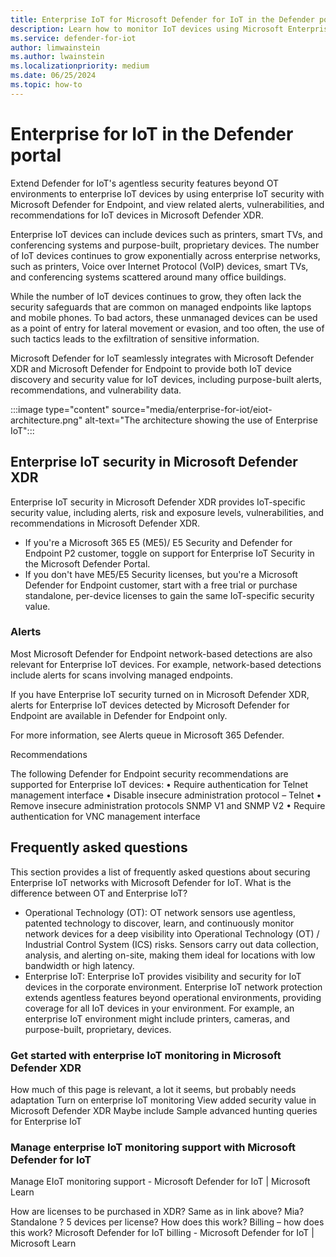 ```yaml
---
title: Enterprise IoT for Microsoft Defender for IoT in the Defender portal
description: Learn how to monitor IoT devices using Microsoft Enterprise Defender for IoT in the Microsoft Defender portal.
ms.service: defender-for-iot
author: limwainstein
ms.author: lwainstein
ms.localizationpriority: medium
ms.date: 06/25/2024
ms.topic: how-to
---
```


# Enterprise for IoT in the Defender portal

Extend Defender for IoT's agentless security features beyond OT environments to enterprise IoT devices by using enterprise IoT security with Microsoft Defender for Endpoint, and view related alerts, vulnerabilities, and recommendations for IoT devices in Microsoft Defender XDR.

Enterprise IoT devices can include devices such as printers, smart TVs, and conferencing systems and purpose-built, proprietary devices.
The number of IoT devices continues to grow exponentially across enterprise networks, such as printers, Voice over Internet Protocol (VoIP) devices, smart TVs, and conferencing systems scattered around many office buildings.

While the number of IoT devices continues to grow, they often lack the security safeguards that are common on managed endpoints like laptops and mobile phones. To bad actors, these unmanaged devices can be used as a point of entry for lateral movement or evasion, and too often, the use of such tactics leads to the exfiltration of sensitive information.

Microsoft Defender for IoT seamlessly integrates with Microsoft Defender XDR and Microsoft Defender for Endpoint to provide both IoT device discovery and security value for IoT devices, including purpose-built alerts, recommendations, and vulnerability data.
<!-- I dont know if this is still appropriate? -->
:::image type="content" source="media/enterprise-for-iot/eiot-architecture.png" alt-text="The architecture showing the use of Enterprise IoT":::

## Enterprise IoT security in Microsoft Defender XDR

Enterprise IoT security in Microsoft Defender XDR provides IoT-specific security value, including alerts, risk and exposure levels, vulnerabilities, and recommendations in Microsoft Defender XDR.

- If you're a Microsoft 365 E5 (ME5)/ E5 Security and Defender for Endpoint P2 customer, toggle on support for Enterprise IoT Security in the Microsoft Defender Portal.
- If you don't have ME5/E5 Security licenses, but you're a Microsoft Defender for Endpoint customer, start with a free trial or purchase standalone, per-device licenses to gain the same IoT-specific security value.

### Alerts

Most Microsoft Defender for Endpoint network-based detections are also relevant for Enterprise IoT devices. For example, network-based detections include alerts for scans involving managed endpoints.

If you have Enterprise IoT security turned on in Microsoft Defender XDR, alerts for Enterprise IoT devices detected by Microsoft Defender for Endpoint are available in Defender for Endpoint only.

For more information, see Alerts queue in Microsoft 365 Defender.

Recommendations

The following Defender for Endpoint security recommendations are supported for Enterprise IoT devices:
•	Require authentication for Telnet management interface
•	Disable insecure administration protocol – Telnet
•	Remove insecure administration protocols SNMP V1 and SNMP V2
•	Require authentication for VNC management interface

## Frequently asked questions

This section provides a list of frequently asked questions about securing Enterprise IoT networks with Microsoft Defender for IoT.
What is the difference between OT and Enterprise IoT?

- Operational Technology (OT): OT network sensors use agentless, patented technology to discover, learn, and continuously monitor network devices for a deep visibility into Operational Technology (OT) / Industrial Control System (ICS) risks. Sensors carry out data collection, analysis, and alerting on-site, making them ideal for locations with low bandwidth or high latency.
- Enterprise IoT: Enterprise IoT provides visibility and security for IoT devices in the corporate environment.
Enterprise IoT network protection extends agentless features beyond operational environments, providing coverage for all IoT devices in your environment. For example, an enterprise IoT environment might include printers, cameras, and purpose-built, proprietary, devices.

### Get started with enterprise IoT monitoring in Microsoft Defender XDR

How much of this page is relevant, a lot it seems, but probably needs adaptation
Turn on enterprise IoT monitoring
View added security value in Microsoft Defender XDR
Maybe include Sample advanced hunting queries for Enterprise IoT

### Manage enterprise IoT monitoring support with Microsoft Defender for IoT

Manage EIoT monitoring support - Microsoft Defender for IoT | Microsoft Learn

How are licenses to be purchased in XDR? Same as in link above? Mia? Standalone ? 5 devices per license? How does this work?
Billing – how does this work?
Microsoft Defender for IoT billing - Microsoft Defender for IoT | Microsoft Learn
